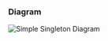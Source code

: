 ### Diagram
![Simple Singleton Diagram](https://user-images.githubusercontent.com/30439829/151078878-83a9935c-3faa-4340-8f1d-bf1fc6924a06.png)
